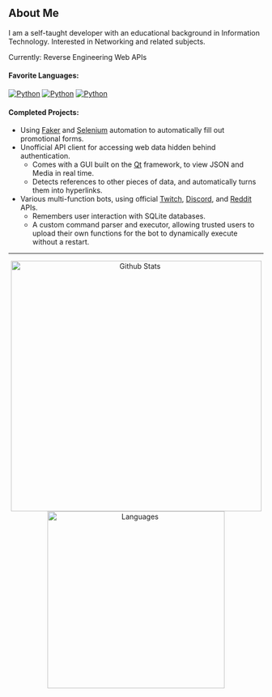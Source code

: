 ## About Me
I am a self-taught developer with an educational background in Information Technology. Interested in Networking and related subjects.

Currently: Reverse Engineering Web APIs

#### Favorite Languages:
[![Python](https://img.shields.io/static/v1?label=%20&message=Python&color=0D1117&style=flat-square&logo=python&logoColor=yellow)](https://www.python.org/)
[![Python](https://img.shields.io/static/v1?label=%20&message=C%23&color=0D1117&style=flat-square&logo=csharp&logoColor=lightblue)](https://dotnet.microsoft.com/en-us/languages/csharp)
[![Python](https://img.shields.io/static/v1?label=%20&message=Rust&color=0D1117&style=flat-square&logo=rust&logoColor=brown)](https://www.rust-lang.org/)

#### Completed Projects:
+ Using [Faker](https://pypi.org/project/Faker) and [Selenium](https://www.selenium.dev/) automation to automatically fill out promotional forms.
+ Unofficial API client for accessing web data hidden behind authentication.
    + Comes with a GUI built on the [Qt](https://www.qt.io) framework, to view JSON and Media in real time.
    + Detects references to other pieces of data, and automatically turns them into hyperlinks.
+ Various multi-function bots, using official [Twitch](https://dev.twitch.tv/docs/api/), [Discord](https://discord.com/developers/docs/reference), and [Reddit](https://www.reddit.com/dev/api) APIs.
    + Remembers user interaction with SQLite databases.
    + A custom command parser and executor, allowing trusted users to upload their own functions for the bot to dynamically execute without a restart.

---

<p align="center">
<img src="https://github-readme-stats.vercel.app/api?username=Cubicpath&show_icons=true&theme=tokyonight&hide_border=true" alt="Github Stats" width=495>
<img src="https://github-readme-stats.vercel.app/api/top-langs/?username=Cubicpath&layout=compact&theme=tokyonight&hide_border=true" alt="Languages" width=350>
</p>
